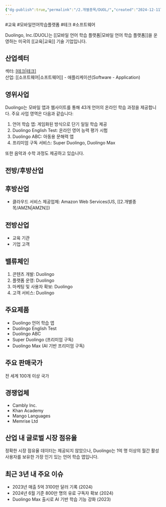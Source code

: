 ```yaml
---
{"dg-publish":true,"permalink":"/2.개별종목/DUOL/","created":"2024-12-11T08:46:53.099+09:00","updated":"2025-06-03T20:05:58.802+09:00"}
---
```


#교육 #모바일언어학습플랫폼 #테크 #소프트웨어


Duolingo, Inc.(DUOL)는 [[모바일 언어 학습 플랫폼\|모바일 언어 학습 플랫폼]]을 운영하는 미국의 [[교육\|교육]] 기술 기업입니다.

## 산업섹터

섹터: [[테크\|테크]](Technology)  
산업: [[소프트웨어\|소프트웨어]] - 애플리케이션(Software - Application)

## 영위사업

Duolingo는 모바일 앱과 웹사이트를 통해 43개 언어의 온라인 학습 과정을 제공합니다. 주요 사업 영역은 다음과 같습니다:

1. 언어 학습 앱: 게임화된 방식으로 단기 일일 학습 제공
2. Duolingo English Test: 온라인 영어 능력 평가 시험
3. Duolingo ABC: 아동용 문해력 앱
4. 프리미엄 구독 서비스: Super Duolingo, Duolingo Max

또한 음악과 수학 과정도 제공하고 있습니다.

## 전방/후방산업

## 후방산업

- 클라우드 서비스 제공업체: Amazon Web Services(US, [[2.개별종목/AMZN\|AMZN]])

## 전방산업

- 교육 기관
- 기업 고객

## 밸류체인

1. 콘텐츠 개발: Duolingo
2. 플랫폼 운영: Duolingo
3. 마케팅 및 사용자 확보: Duolingo
4. 고객 서비스: Duolingo

## 주요제품

- Duolingo 언어 학습 앱
- Duolingo English Test
- Duolingo ABC
- Super Duolingo (프리미엄 구독)
- Duolingo Max (AI 기반 프리미엄 구독)

## 주요 판매국가

전 세계 100개 이상 국가

## 경쟁업체

- Cambly Inc.
- Khan Academy
- Mango Languages
- Memrise Ltd

## 산업 내 글로벌 시장 점유율

정확한 시장 점유율 데이터는 제공되지 않았으나, Duolingo는 1억 명 이상의 월간 활성 사용자를 보유한 가장 인기 있는 언어 학습 앱입니다.

## 최근 3년 내 주요 이슈

- 2023년 매출 5억 3100만 달러 기록 (2024)
- 2024년 6월 기준 800만 명의 유료 구독자 확보 (2024)
- Duolingo Max 출시로 AI 기반 학습 기능 강화 (2023)